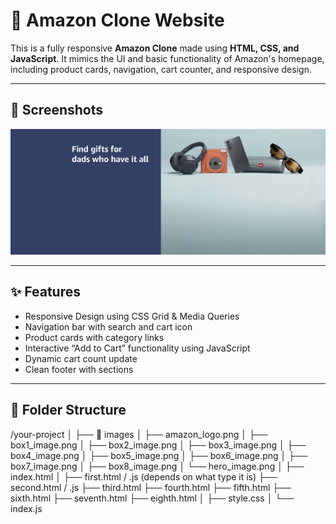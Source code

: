 # 🛒 Amazon Clone Website

This is a fully responsive **Amazon Clone** made using **HTML, CSS, and JavaScript**. It mimics the UI and basic functionality of Amazon's homepage, including product cards, navigation, cart counter, and responsive design.

---

## 📸 Screenshots

![Hero Banner](images/hero_image.jpg)


---



## ✨ Features

- Responsive Design using CSS Grid & Media Queries
- Navigation bar with search and cart icon
- Product cards with category links
- Interactive “Add to Cart” functionality using JavaScript
- Dynamic cart count update
- Clean footer with sections

---

## 📁 Folder Structure
/your-project
│
├── 📁 images
│   ├── amazon_logo.png
│   ├── box1_image.png
│   ├── box2_image.png
│   ├── box3_image.png
│   ├── box4_image.png
│   ├── box5_image.png
│   ├── box6_image.png
│   ├── box7_image.png
│   ├── box8_image.png
│   └── hero_image.png
│
├── index.html
│
├── first.html / .js     (depends on what type it is)
├── second.html / .js
├── third.html
├── fourth.html
├── fifth.html
├── sixth.html
├── seventh.html
├── eighth.html
│
├── style.css
│
└── index.js


